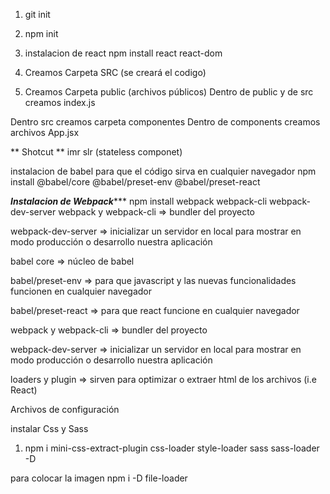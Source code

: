 1. git init
2. npm init

3. instalacion de react
npm install react react-dom

4.  Creamos Carpeta SRC (se creará el codigo)

5. Creamos Carpeta public (archivos públicos)
Dentro de public y de src creamos index.js

Dentro src creamos carpeta componentes
Dentro de components creamos archivos App.jsx

** Shotcut **
imr 
slr (stateless componet)

instalacion de babel para que el código sirva en cualquier navegador
npm install @babel/core @babel/preset-env @babel/preset-react 

***Instalacion de Webpack******
npm install webpack webpack-cli webpack-dev-server 
webpack y webpack-cli ⇒ bundler del proyecto

webpack-dev-server ⇒ inicializar un servidor en local para mostrar en modo producción o desarrollo nuestra aplicación

babel core ⇒ núcleo de babel

babel/preset-env ⇒ para que javascript y las nuevas funcionalidades funcionen en cualquier navegador

babel/preset-react ⇒ para que react funcione en cualquier navegador

webpack y webpack-cli ⇒ bundler del proyecto

webpack-dev-server ⇒ inicializar un servidor en local para mostrar en modo producción o desarrollo nuestra aplicación

loaders y plugin ⇒ sirven para optimizar o extraer html de los archivos (i.e React)

Archivos de configuración

instalar Css y Sass
1. npm i mini-css-extract-plugin css-loader style-loader sass sass-loader -D

para colocar la imagen 
npm i -D file-loader